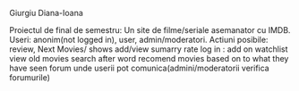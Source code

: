 Giurgiu Diana-Ioana

Proiectul de final de semestru:
Un site de filme/seriale asemanator cu IMDB.
Useri: anonim(not logged in), user, admin/moderatori.
Actiuni posibile: review,
					Next Movies/ shows
					add/view sumarry 
					rate
					log in : add on watchlist
					view old movies
					search after word
					recomend movies based on to what they have seen
          forum unde userii pot comunica(admini/moderatorii verifica forumurile)
          
					
